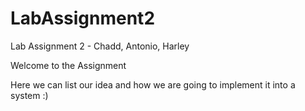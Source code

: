 # LabAssignment2
Lab Assignment 2 - Chadd, Antonio, Harley

Welcome to the Assignment 

Here we can list our idea and how we are going to implement it into a system :) 

